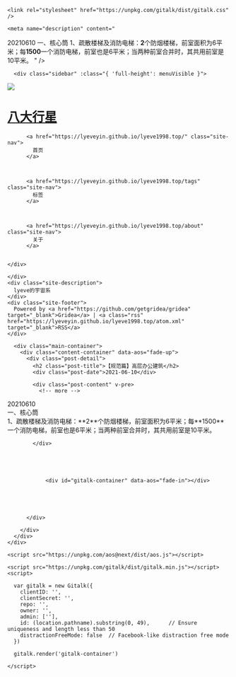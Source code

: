 <!DOCTYPE html>
<html>
  <head>
    <meta charset="utf-8" >

<title>【规范篇】高层办公建筑 | 八大行星</title>

<meta name="viewport" content="width=device-width, initial-scale=1, maximum-scale=1, user-scalable=no">

<link rel="stylesheet" href="https://use.fontawesome.com/releases/v5.7.2/css/all.css" integrity="sha384-fnmOCqbTlWIlj8LyTjo7mOUStjsKC4pOpQbqyi7RrhN7udi9RwhKkMHpvLbHG9Sr" crossorigin="anonymous">
<link rel="shortcut icon" href="https://lyeveyin.github.io/lyeve1998.top/favicon.ico?v=1623318417127">
<link rel="stylesheet" href="https://lyeveyin.github.io/lyeve1998.top/styles/main.css">


  
    <link rel="stylesheet" href="https://unpkg.com/gitalk/dist/gitalk.css" />
  

  


<link rel="stylesheet" href="https://unpkg.com/aos@next/dist/aos.css" />
<script src="https://cdn.jsdelivr.net/npm/vue/dist/vue.js"></script>



    <meta name="description" content="
20210610
一、核心筒
1、疏散楼梯及消防电梯：**2**个防烟楼梯，前室面积为6平米；每**1500**一个消防电梯，前室也是6平米；当两种前室合并时，其共用前室是10平米。
" />
    <meta name="keywords" content="" />
  </head>
  <body>
    <div id="app" class="main">

      <div class="sidebar" :class="{ 'full-height': menuVisible }">
  <div class="top-container" data-aos="fade-right">
    <div class="top-header-container">
      <a class="site-title-container" href="https://lyeveyin.github.io/lyeve1998.top">
        <img src="https://lyeveyin.github.io/lyeve1998.top/images/avatar.png?v=1623318417127" class="site-logo">
        <h1 class="site-title">八大行星</h1>
      </a>
      <div class="menu-btn" @click="menuVisible = !menuVisible">
        <div class="line"></div>
      </div>
    </div>
    <div>
      
        
          <a href="https://lyeveyin.github.io/lyeve1998.top/" class="site-nav">
            首页
          </a>
        
      
        
          <a href="https://lyeveyin.github.io/lyeve1998.top/tags" class="site-nav">
            标签
          </a>
        
      
        
          <a href="https://lyeveyin.github.io/lyeve1998.top/about" class="site-nav">
            关于
          </a>
        
      
    </div>
  </div>
  <div class="bottom-container" data-aos="flip-up" data-aos-offset="0">
    <div class="social-container">
      
        
      
        
      
        
      
        
      
        
      
    </div>
    <div class="site-description">
      lyeve的宇宙系
    </div>
    <div class="site-footer">
      Powered by <a href="https://github.com/getgridea/gridea" target="_blank">Gridea</a> | <a class="rss" href="https://lyeveyin.github.io/lyeve1998.top/atom.xml" target="_blank">RSS</a>
    </div>
  </div>
</div>


      <div class="main-container">
        <div class="content-container" data-aos="fade-up">
          <div class="post-detail">
            <h2 class="post-title">【规范篇】高层办公建筑</h2>
            <div class="post-date">2021-06-10</div>
            
            <div class="post-content" v-pre>
              <!-- more -->
<p>20210610<br>
一、核心筒<br>
1、疏散楼梯及消防电梯：**2**个防烟楼梯，前室面积为6平米；每**1500**一个消防电梯，前室也是6平米；当两种前室合并时，其共用前室是10平米。</p>

            </div>
            
            

            
              
                <div id="gitalk-container" data-aos="fade-in"></div>
              

              
            

          </div>

        </div>
      </div>
    </div>

    <script src="https://unpkg.com/aos@next/dist/aos.js"></script>
<script type="application/javascript">

AOS.init();

var app = new Vue({
  el: '#app',
  data: {
    menuVisible: false,
  },
})

</script>





  
    <script src="https://unpkg.com/gitalk/dist/gitalk.min.js"></script>
    <script>

      var gitalk = new Gitalk({
        clientID: '',
        clientSecret: '',
        repo: '',
        owner: '',
        admin: [''],
        id: (location.pathname).substring(0, 49),      // Ensure uniqueness and length less than 50
        distractionFreeMode: false  // Facebook-like distraction free mode
      })

      gitalk.render('gitalk-container')

    </script>
  

  




  </body>
</html>

